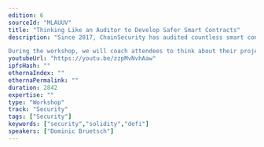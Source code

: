 ```yaml
---
edition: 6
sourceId: "MLAUUV"
title: "Thinking Like an Auditor to Develop Safer Smart Contracts"
description: "Since 2017, ChainSecurity has audited countless smart contracts. Based on this experience, our experts will present a methodology for secure smart contract development.

During the workshop, we will coach attendees to think about their project like an auditor would, to help them develop safer smart contracts using foundry and forked mainnet tests."
youtubeUrl: "https://youtu.be/zzpMvNvhAaw"
ipfsHash: ""
ethernaIndex: ""
ethernaPermalink: ""
duration: 2842
expertise: ""
type: "Workshop"
track: "Security"
tags: ["Security"]
keywords: ["security","solidity","defi"]
speakers: ["Dominic Bruetsch"]
---
```


